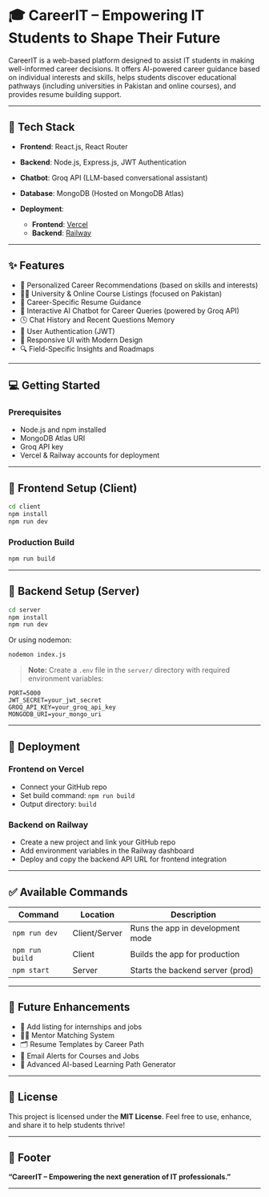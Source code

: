 # 🎓 CareerIT – Empowering IT Students to Shape Their Future

CareerIT is a web-based platform designed to assist IT students in making well-informed career decisions. It offers AI-powered career guidance based on individual interests and skills, helps students discover educational pathways (including universities in Pakistan and online courses), and provides resume building support.

---

## 🚀 Tech Stack

* **Frontend**: React.js, React Router
* **Backend**: Node.js, Express.js, JWT Authentication
* **Chatbot**: Groq API (LLM-based conversational assistant)
* **Database**: MongoDB (Hosted on MongoDB Atlas)
* **Deployment**:

  * **Frontend**: [Vercel](https://vercel.com/)
  * **Backend**: [Railway](https://railway.app/)

---

## ✨ Features

* 🎯 Personalized Career Recommendations (based on skills and interests)
* 🧑‍🎓 University & Online Course Listings (focused on Pakistan)
* 🧾 Career-Specific Resume Guidance
* 💬 Interactive AI Chatbot for Career Queries (powered by Groq API)
* 🕓 Chat History and Recent Questions Memory
* 🔐 User Authentication (JWT)
* 🎨 Responsive UI with Modern Design
* 🔍 Field-Specific Insights and Roadmaps

---

## 💻 Getting Started

### Prerequisites

* Node.js and npm installed
* MongoDB Atlas URI
* Groq API key
* Vercel & Railway accounts for deployment

---

## 🔧 Frontend Setup (Client)

```bash
cd client
npm install
npm run dev
```

### Production Build

```bash
npm run build
```

---

## 🔧 Backend Setup (Server)

```bash
cd server
npm install
npm run dev
```

Or using nodemon:

```bash
nodemon index.js
```

> **Note:** Create a `.env` file in the `server/` directory with required environment variables:

```env
PORT=5000
JWT_SECRET=your_jwt_secret
GROQ_API_KEY=your_groq_api_key
MONGODB_URI=your_mongo_uri
```

---

## 🔗 Deployment

### Frontend on Vercel

* Connect your GitHub repo
* Set build command: `npm run build`
* Output directory: `build`

### Backend on Railway

* Create a new project and link your GitHub repo
* Add environment variables in the Railway dashboard
* Deploy and copy the backend API URL for frontend integration

---

## ✅ Available Commands

| Command         | Location      | Description                      |
| --------------- | ------------- | -------------------------------- |
| `npm run dev`   | Client/Server | Runs the app in development mode |
| `npm run build` | Client        | Builds the app for production    |
| `npm start`     | Server        | Starts the backend server (prod) |

---

## 🔮 Future Enhancements

* 🧭 Add listing for internships and jobs
* 🧑‍🏫 Mentor Matching System
* 🗂️ Resume Templates by Career Path
* 🔔 Email Alerts for Courses and Jobs
* 🧠 Advanced AI-based Learning Path Generator

---

## 🧾 License

This project is licensed under the **MIT License**.
Feel free to use, enhance, and share it to help students thrive!

---

## 👣 Footer

**“CareerIT – Empowering the next generation of IT professionals.”**

---

